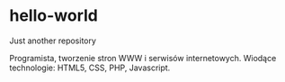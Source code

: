 # hello-world
Just another repository

Programista, tworzenie stron WWW i serwisów internetowych. Wiodące technologie: HTML5, CSS, PHP, Javascript.
